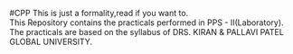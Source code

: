 #CPP
This is just a formality,read if you want to.<br>
This Repository contains the practicals performed in PPS - II(Laboratory).<br>
The practicals are based on the syllabus of DRS. KIRAN & PALLAVI PATEL GLOBAL UNIVERSITY.
